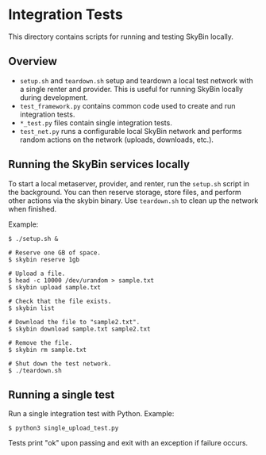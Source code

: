 # Integration Tests

This directory contains scripts for running and testing SkyBin locally.

## Overview

- `setup.sh` and `teardown.sh` setup and teardown a local test network with a
   single renter and provider. This is useful for running SkyBin locally during
   development.
- `test_framework.py` contains common code used to create and run integration tests.
- `*_test.py` files contain single integration tests.
- `test_net.py` runs a configurable local SkyBin network and performs random
   actions on the network (uploads, downloads, etc.).

## Running the SkyBin services locally

To start a local metaserver, provider, and renter, run the `setup.sh` script in 
the background. You can then reserve storage, store files, and perform other actions
via the skybin binary. Use `teardown.sh` to clean up the network when finished.

Example:

```
$ ./setup.sh &

# Reserve one GB of space.
$ skybin reserve 1gb

# Upload a file.
$ head -c 10000 /dev/urandom > sample.txt
$ skybin upload sample.txt

# Check that the file exists.
$ skybin list

# Download the file to "sample2.txt".
$ skybin download sample.txt sample2.txt

# Remove the file.
$ skybin rm sample.txt

# Shut down the test network.
$ ./teardown.sh
```

## Running a single test

Run a single integration test with Python. Example:

```
$ python3 single_upload_test.py
```

Tests print "ok" upon passing and exit with an exception
if failure occurs.

